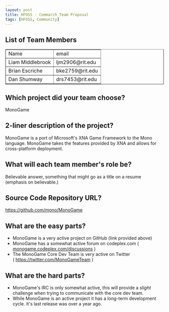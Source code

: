 ```yaml
---
layout: post
title: HFOSS - Commarch Team Proposal
tags: [HFOSS, Community]
---
```

<h2>List of Team Members</h2>
<table border="1px">
<tbody>
<tr>
<td>Name</td>
<td>email</td>
</tr>
<tr>
<td>Liam Middlebrook</td>
<td>ljm2906@rit.edu</td>
</tr>
<tr>
<td>Brian Escriche</td>
<td>bke2759@rit.edu</td>
</tr>
<tr>
<td>Dan Shumway</td>
<td>drs7453@rit.edu</td>
</tr>
</tbody>
</table>
<h2>Which project did your team choose?</h2>
<p>MonoGame</p>
<h2>2-liner description of the project?</h2>
<p>MonoGame is a port of Microsoft's XNA Game Framework to the Mono language. MonoGame takes the features provided by XNA and allows for cross-platform deployment.</p>
<h2>What will each team member's role be?</h2>
<p>Believable answer, something that might go as a title on a resume (emphasis on believable.)</p>
<h2>Source Code Repository URL?</h2>
<p><a href="https://github.com/mono/MonoGame">https://github.com/mono/MonoGame</a></p>
<h2>What are the easy parts?</h2>
<ul>
<li>MonoGame is a very active project on GitHub (link provided above)</li>
<li>MonoGame has a somewhat active forum on codeplex.com ( <a href="http://monogame.codeplex.com/discussions">monogame.codeplex.com/discussions</a> )</li>
<li>The MonoGame Core Dev Team is very active on Twitter ( <a href="https://twitter.com/MonoGameTeam">https://twitter.com/MonoGameTeam</a> )</li>
</ul>
<h2>What are the hard parts?</h2>
<ul>
<li>MonoGame's IRC is only somewhat active, this will provide a <em>slight</em> challenge when trying to communicate with the core dev team.</li>
<li>While MonoGame is an active project it has a long-term development cycle. It's last release was over a year ago.</li>
</ul>
